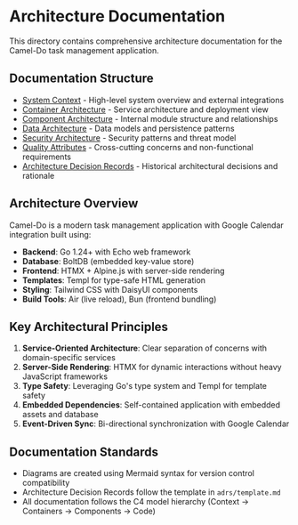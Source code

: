 # Architecture Documentation

This directory contains comprehensive architecture documentation for the Camel-Do task management application.

## Documentation Structure

- [System Context](01-system-context.md) - High-level system overview and external integrations
- [Container Architecture](02-container-architecture.md) - Service architecture and deployment view  
- [Component Architecture](03-component-architecture.md) - Internal module structure and relationships
- [Data Architecture](04-data-architecture.md) - Data models and persistence patterns
- [Security Architecture](05-security-architecture.md) - Security patterns and threat model
- [Quality Attributes](06-quality-attributes.md) - Cross-cutting concerns and non-functional requirements
- [Architecture Decision Records](adrs/) - Historical architectural decisions and rationale

## Architecture Overview

Camel-Do is a modern task management application with Google Calendar integration built using:

- **Backend**: Go 1.24+ with Echo web framework
- **Database**: BoltDB (embedded key-value store) 
- **Frontend**: HTMX + Alpine.js with server-side rendering
- **Templates**: Templ for type-safe HTML generation
- **Styling**: Tailwind CSS with DaisyUI components
- **Build Tools**: Air (live reload), Bun (frontend bundling)

## Key Architectural Principles

1. **Service-Oriented Architecture**: Clear separation of concerns with domain-specific services
2. **Server-Side Rendering**: HTMX for dynamic interactions without heavy JavaScript frameworks
3. **Type Safety**: Leveraging Go's type system and Templ for template safety
4. **Embedded Dependencies**: Self-contained application with embedded assets and database
5. **Event-Driven Sync**: Bi-directional synchronization with Google Calendar

## Documentation Standards

- Diagrams are created using Mermaid syntax for version control compatibility
- Architecture Decision Records follow the template in `adrs/template.md`
- All documentation follows the C4 model hierarchy (Context → Containers → Components → Code)